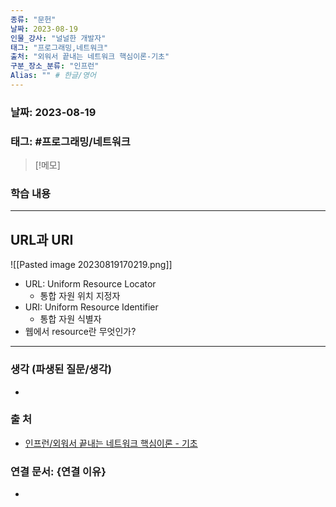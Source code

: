 ```yaml
---
종류: "문헌"
날짜: 2023-08-19
인물_강사: "널널한 개발자"
태그: "프로그래밍,네트워크"
출처: "외워서 끝내는 네트워크 핵심이론-기초"
구분_장소_분류: "인프런"
Alias: "" # 한글/영어
---
```


### 날짜: 2023-08-19

### 태그: #프로그래밍/네트워크

>[!메모]
> 

### 학습 내용
---
## URL과 URI
![[Pasted image 20230819170219.png]]
- URL: Uniform Resource Locator 
	- 통합 자원 위치 지정자
- URI: Uniform Resource Identifier
	- 통합 자원 식별자
- 웹에서 resource란 무엇인가? 
---
### 생각 (파생된 질문/생각)
- 
### 출 처
- [인프런/외워서 끝내는 네트워크 핵심이론 - 기초 ](https://www.inflearn.com/course/%EB%84%A4%ED%8A%B8%EC%9B%8C%ED%81%AC-%ED%95%B5%EC%8B%AC%EC%9D%B4%EB%A1%A0-%EA%B8%B0%EC%B4%88/dashboard)

### 연결 문서: {연결 이유}
- 